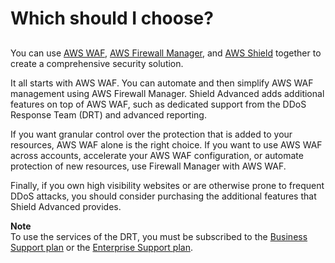 # Which should I choose?<a name="waf-which-to-choose"></a>

## <a name="waf-choosing"></a>

You can use [AWS WAF](waf-chapter.md), [AWS Firewall Manager](fms-chapter.md), and [AWS Shield](shield-chapter.md) together to create a comprehensive security solution\.

It all starts with AWS WAF\. You can automate and then simplify AWS WAF management using AWS Firewall Manager\. Shield Advanced adds additional features on top of AWS WAF, such as dedicated support from the DDoS Response Team \(DRT\) and advanced reporting\.

If you want granular control over the protection that is added to your resources, AWS WAF alone is the right choice\. If you want to use AWS WAF across accounts, accelerate your AWS WAF configuration, or automate protection of new resources, use Firewall Manager with AWS WAF\.

Finally, if you own high visibility websites or are otherwise prone to frequent DDoS attacks, you should consider purchasing the additional features that Shield Advanced provides\. 

**Note**  
To use the services of the DRT, you must be subscribed to the [Business Support plan](https://aws.amazon.com/premiumsupport/business-support/) or the [Enterprise Support plan](https://aws.amazon.com/premiumsupport/enterprise-support/)\.